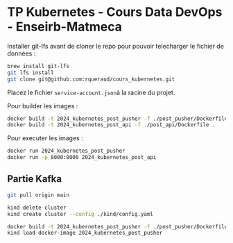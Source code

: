 # TP Kubernetes - Cours Data DevOps - Enseirb-Matmeca

Installer git-lfs avant de cloner le repo pour pouvoir telecharger le fichier de données :

```bash
brew install git-lfs
git lfs install
git clone git@github.com:rqueraud/cours_kubernetes.git
```

Placez le fichier `service-account.json`à la racine du projet.

Pour builder les images : 
```bash
docker build -t 2024_kubernetes_post_pusher -f ./post_pusher/Dockerfile .
docker build -t 2024_kubernetes_post_api -f ./post_api/Dockerfile .
```

Pour executer les images :
```bash
docker run 2024_kubernetes_post_pusher
docker run -p 8000:8000 2024_kubernetes_post_api
```

## Partie Kafka

```bash
git pull origin main

kind delete cluster
kind create cluster --config ./kind/config.yaml

docker build -t 2024_kubernetes_post_pusher -f ./post_pusher/Dockerfile .
kind load docker-image 2024_kubernetes_post_pusher
```